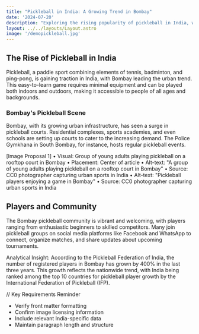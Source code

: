 ```yaml
---
title: "Pickleball in India: A Growing Trend in Bombay"
date: '2024-07-20'
description: "Exploring the rising popularity of pickleball in India, with a focus on Bombay"
layout: ../../layouts/Layout.astro
image: '/demopickleball.jpg'
---
```


## The Rise of Pickleball in India

Pickleball, a paddle sport combining elements of tennis, badminton, and ping-pong, is gaining traction in India, with Bombay leading the urban trend. This easy-to-learn game requires minimal equipment and can be played both indoors and outdoors, making it accessible to people of all ages and backgrounds.

### Bombay's Pickleball Scene

Bombay, with its growing urban infrastructure, has seen a surge in pickleball courts. Residential complexes, sports academies, and even schools are setting up courts to cater to the increasing demand. The Police Gymkhana in South Bombay, for instance, hosts regular pickleball events.

[Image Proposal 1]
• Visual: Group of young adults playing pickleball on a rooftop court in Bombay
• Placement: Center of article
• Alt-text: "A group of young adults playing pickleball on a rooftop court in Bombay"
• Source: CC0 photographer capturing urban sports in India
• Alt-text: "Pickleball players enjoying a game in Bombay"
• Source: CC0 photographer capturing urban sports in India

## Players and Community

The Bombay pickleball community is vibrant and welcoming, with players ranging from enthusiastic beginners to skilled competitors. Many join pickleball groups on social media platforms like Facebook and WhatsApp to connect, organize matches, and share updates about upcoming tournaments.

Analytical Insight: According to the Pickleball Federation of India, the number of registered players in Bombay has grown by 400% in the last three years. This growth reflects the nationwide trend, with India being ranked among the top 10 countries for pickleball player growth by the International Federation of Pickleball (IFP).

// Key Requirements Reminder

- Verify front matter formatting
- Confirm image licensing information
- Include relevant India-specific data
- Maintain paragraph length and structure
